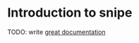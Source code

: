 # Introduction to snipe

TODO: write [great documentation](http://jacobian.org/writing/what-to-write/)

